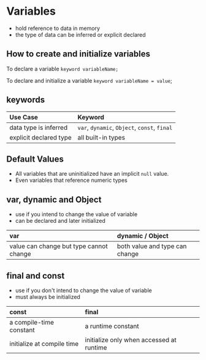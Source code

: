 # Variables

- hold reference to data in memory
- the type of data can be inferred or explicit declared

## How to create and initialize variables

To declare a variable  `keyword variableName;`

To declare and initialize a variable `keyword variableName = value`;

## keywords

| Use Case |  Keyword      |
| :---     |  :---         |
| data type is inferred    |  `var`, `dynamic`, `Object`, `const`, `final`  |
| explicit declared type   | all built-in types  |

## Default Values

- All variables that are uninitialized have an implicit `null` value.
- Even variables that reference numeric types

## var, dynamic and Object

- use if you intend to change the value of variable
- can be declared and later initialized

| var | dynamic / Object  |
| :-- | :-- |
| value can change but type cannot change | both value and type can change

## final and const

- use if you don't intend to change the value of variable
- must always be initialized

| const | final |
| :--   | :--   |
| a compile-time constant | a runtime constant  |
| initialize at compile time  | initialize only when accessed at runtime |